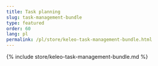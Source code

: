 ```yaml
---
title: Task planning
slug: task-management-bundle
type: featured
order: 60
lang: pl
permalink: /pl/store/keleo-task-management-bundle.html
---
```


{% include store/keleo-task-management-bundle.md %}
